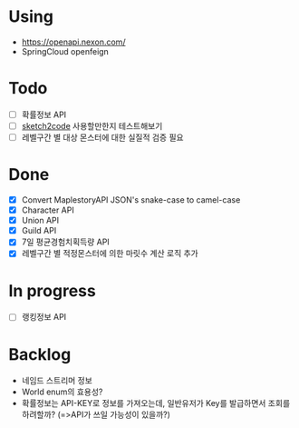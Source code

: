 # Using

- https://openapi.nexon.com/
- SpringCloud openfeign

# Todo
- [ ] 확률정보 API
- [ ] [sketch2code](https://www.microsoft.com/en-us/ai/ai-lab-sketch2code) 사용할만한지 테스트해보기
- [ ] 레벨구간 별 대상 몬스터에 대한 실질적 검증 필요

# Done
- [x] Convert MaplestoryAPI JSON's snake-case to camel-case 
- [x] Character API
- [x] Union API
- [x] Guild API
- [x] 7일 평균경험치획득량 API
- [x] 레벨구간 별 적정몬스터에 의한 마릿수 계산 로직 추가
 
# In progress
- [ ] 랭킹정보 API
   

# Backlog
- 네임드 스트리머 정보
- World enum의 효용성?
- 확률정보는 API-KEY로 정보를 가져오는데, 일반유저가 Key를 발급하면서 조회를 하려할까? (=>API가 쓰일 가능성이 있을까?)